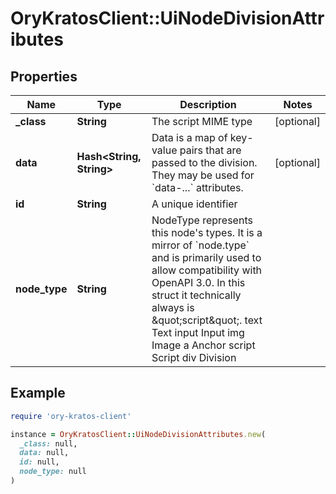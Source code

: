 # OryKratosClient::UiNodeDivisionAttributes

## Properties

| Name | Type | Description | Notes |
| ---- | ---- | ----------- | ----- |
| **_class** | **String** | The script MIME type | [optional] |
| **data** | **Hash&lt;String, String&gt;** | Data is a map of key-value pairs that are passed to the division.  They may be used for &#x60;data-...&#x60; attributes. | [optional] |
| **id** | **String** | A unique identifier |  |
| **node_type** | **String** | NodeType represents this node&#39;s types. It is a mirror of &#x60;node.type&#x60; and is primarily used to allow compatibility with OpenAPI 3.0. In this struct it technically always is \&quot;script\&quot;. text Text input Input img Image a Anchor script Script div Division |  |

## Example

```ruby
require 'ory-kratos-client'

instance = OryKratosClient::UiNodeDivisionAttributes.new(
  _class: null,
  data: null,
  id: null,
  node_type: null
)
```

